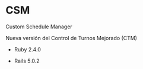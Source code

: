 # CSM

Custom Schedule Manager
 
Nueva versión del Control de Turnos Mejorado (CTM)

* Ruby 2.4.0

* Rails 5.0.2